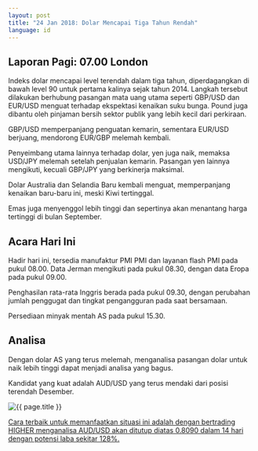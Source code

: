 ```yaml
---
layout: post
title: "24 Jan 2018: Dolar Mencapai Tiga Tahun Rendah"
language: id
---
```

## Laporan Pagi: 07.00 London

Indeks dolar mencapai level terendah dalam tiga tahun, diperdagangkan di bawah level 90 untuk pertama kalinya sejak tahun 2014. Langkah tersebut dilakukan berhubung pasangan mata uang utama seperti GBP/USD dan EUR/USD menguat terhadap ekspektasi kenaikan suku bunga. Pound juga dibantu oleh pinjaman bersih sektor publik yang lebih kecil dari perkiraan.

GBP/USD memperpanjang penguatan kemarin, sementara EUR/USD berjuang, mendorong EUR/GBP melemah kembali.

Penyeimbang utama lainnya terhadap dolar, yen juga naik, memaksa USD/JPY melemah setelah penjualan kemarin. Pasangan yen lainnya mengikuti, kecuali GBP/JPY yang berkinerja maksimal.

Dolar Australia dan Selandia Baru kembali menguat, memperpanjang kenaikan baru-baru ini, meski Kiwi tertinggal.

Emas juga menyenggol lebih tinggi dan sepertinya akan menantang harga tertinggi di bulan September.

## Acara Hari Ini

Hadir hari ini, tersedia manufaktur PMI PMI dan layanan flash PMI pada pukul 08.00. Data Jerman mengikuti pada pukul 08.30, dengan data Eropa pada pukul 09.00.

Penghasilan rata-rata Inggris berada pada pukul 09.30, dengan perubahan jumlah penggugat dan tingkat pengangguran pada saat bersamaan.

Persediaan minyak mentah AS pada pukul 15.30.

## Analisa

Dengan dolar AS yang terus melemah, menganalisa pasangan dolar untuk naik lebih tinggi dapat menjadi analisa yang bagus.

Kandidat yang kuat adalah AUD/USD yang terus mendaki dari posisi terendah Desember.

<img src="{{ site.url }}/images/jan-18/id-24-jan-18.png" alt="{{ page.title }}" title="{{ page.title }}">

<a href="%LINK%%?https://www.binary.com/d/trade.cgi?market=forex&underlying=frxAUDUSD&formname=higherlower&duration_amount=14&duration_units=d&expiry_type=duration&amount=10&amount_type=payout&barrier=0.809" target="_blank">Cara terbaik untuk memanfaatkan situasi ini adalah dengan bertrading HIGHER menganalisa AUD/USD akan ditutup diatas 0.8090 dalam 14 hari dengan potensi laba sekitar 128%.</a>
